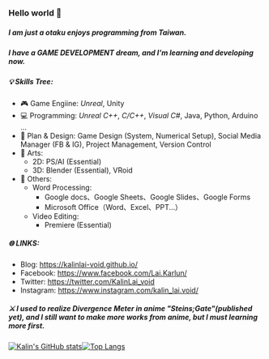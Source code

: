 ### Hello world 👋

##### I am just a otaku enjoys programming from Taiwan.
##### I have a GAME DEVELOPMENT dream, and I'm learning and developing now.

##### 💡 Skills Tree: 
- 🎮 Game Engiine: *Unreal*, Unity
- 💻 Programming: *Unreal C++*, *C/C++*, *Visual C#*, Java, Python, Arduino ...
- 📝 Plan & Design: Game Design (System, Numerical Setup), Social Media Manager (FB & IG), Project Management, Version Control
- 🎨 Arts:
  - 2D: PS/AI (Essential)
  - 3D: Blender (Essential), VRoid
- 📌 Others:
  - Word Processing:
    - Google docs、Google Sheets、Google Slides、Google Forms
    - Microsoft Office（Word、Excel、PPT...）
  - Video Editing:
    - Premiere (Essential)

##### 🌐 LINKS:
- Blog: https://kalinlai-void.github.io/
- Facebook: https://www.facebook.com/Lai.Karlun/
- Twitter: https://twitter.com/KalinLai_void
- Instagram: https://www.instagram.com/kalin_lai.void/

##### ⚔ I used to realize Divergence Meter in anime "Steins;Gate"(published yet), and I still want to make more works from anime, but I must learning more first.

[![Kalin's GitHub stats](https://github-readme-stats.vercel.app/api?username=KalinLai-void&show_icons=true&theme=city_lights)](https://github.com/anuraghazra/github-readme-stats)[![Top Langs](https://github-readme-stats.vercel.app/api/top-langs/?username=KalinLai-void&theme=city_lights)](https://github.com/anuraghazra/github-readme-stats)
